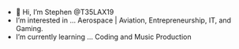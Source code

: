 - 👋 Hi, I’m Stephen @T35LAX19
- I’m interested in ... Aerospace | Aviation, Entrepreneurship, IT, and Gaming. 
- I’m currently learning ... Coding and Music Production 

<!---
T35LAX19/T35LAX19 is a ✨ special ✨ repository because its `README.md` (this file) appears on your GitHub profile.
You can click the Preview link to take a look at your changes.
--->
